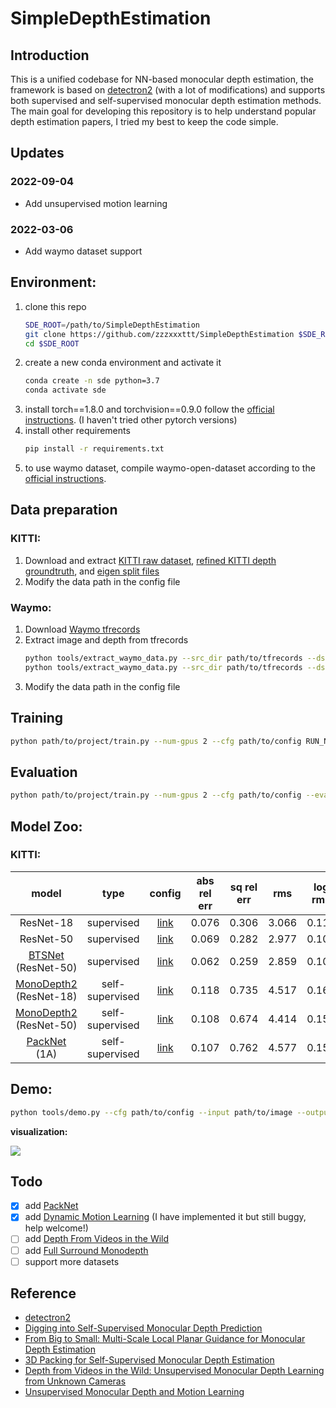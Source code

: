 # SimpleDepthEstimation

## Introduction

This is a unified codebase for NN-based monocular depth estimation, the framework is based on [detectron2](https://github.com/facebookresearch/detectron2) (with a lot of modifications) and supports both supervised and self-supervised monocular depth estimation methods. The main goal for developing this repository is to help understand popular depth estimation papers, I tried my best to keep the code simple.

## Updates

### 2022-09-04
* Add unsupervised motion learning 
### 2022-03-06
* Add waymo dataset support 

## Environment:
1. clone this repo
   ```bash
   SDE_ROOT=/path/to/SimpleDepthEstimation
   git clone https://github.com/zzzxxxttt/SimpleDepthEstimation $SDE_ROOT
   cd $SDE_ROOT
   ```
2. create a new conda environment and activate it
   ```bash
   conda create -n sde python=3.7 
   conda activate sde
   ```
3. install torch==1.8.0 and torchvision==0.9.0 follow the [official instructions](https://pytorch.org/). (I haven't tried other pytorch versions)
4. install other requirements
   ```bash
   pip install -r requirements.txt
   ```
5. to use waymo dataset, compile waymo-open-dataset according to the [official instructions](https://github.com/waymo-research/waymo-open-dataset/blob/master/docs/quick_start.md).


## Data preparation
### KITTI:
1. Download and extract [KITTI raw dataset](http://www.cvlibs.net/datasets/kitti/raw_data.php), [refined KITTI depth groundtruth](http://www.cvlibs.net/download.php?file=data_depth_annotated.zip), and [eigen split files](https://github.com/cleinc/bts/tree/master/train_test_inputs)
2. Modify the data path in the config file

### Waymo:
1. Download [Waymo tfrecords](https://waymo.com/open/download/)
2. Extract image and depth from tfrecords
   ```bash
   python tools/extract_waymo_data.py --src_dir path/to/tfrecords --dst_dir path/to/extracted/data --split training
   python tools/extract_waymo_data.py --src_dir path/to/tfrecords --dst_dir path/to/extracted/data --split validation
   ```
3. Modify the data path in the config file

## Training 
```bash
python path/to/project/train.py --num-gpus 2 --cfg path/to/config RUN_NAME run_name
```


## Evaluation
```bash
python path/to/project/train.py --num-gpus 2 --cfg path/to/config --eval MODEL.WEIGHTS /path/to/checkpoint_file
```


## Model Zoo:
### KITTI:
|         model          |      type       |                     config                      | abs rel err | sq rel err |  rms  | log rms |  d1   |  d2   |  d3   |
| :--------------------: | :-------------: | :---------------------------------------------: | :---------: | :--------: | :---: | :-----: | :---: | :---: | :---: |
|       ResNet-18        |   supervised    | [link](projects/Supervised/configs/resnet18.yaml) |    0.076    |   0.306    | 3.066 |  0.116  | 0.936 | 0.990 | 0.998 |
|       ResNet-50        |   supervised    | [link](projects/Supervised/configs/resnet50.yaml) |    0.069    |   0.282    | 2.977 |  0.107  | 0.943 | 0.991 | 0.998 |
|   [BTSNet](https://arxiv.org/abs/1907.10326) (ResNet-50)   |   supervised    |  [link](projects/Supervised/configs/bts_r50.yaml)   |    0.062    |   0.259    | 2.859 |  0.100  | 0.950 | 0.992 | 0.998 |
| [MonoDepth2](https://arxiv.org/abs/1806.01260) (ResNet-18) | self-supervised | [link](projects/MonoDepth2/configs/resnet18.yaml) |    0.118    |   0.735    | 4.517 |  0.163  | 0.860 | 0.974 | 0.994 |
| [MonoDepth2](https://arxiv.org/abs/1806.01260) (ResNet-50) | self-supervised | [link](projects/MonoDepth2/configs/resnet50.yaml) |    0.108    |   0.674    | 4.414 |  0.153  | 0.882 | 0.976 | 0.994 |
| [PackNet](https://arxiv.org/abs/1905.02693) (1A) | self-supervised | [link](projects/MonoDepth2/configs/packnet_1a.yaml) |    0.107    |   0.762    | 4.577 |  0.159  | 0.884 | 0.972 | 0.992 |


## Demo:
```bash
python tools/demo.py --cfg path/to/config --input path/to/image --output path/to/output_dir MODEL.WEIGHTS /path/to/checkpoint_file
```

**visualization:**

![](imgs/vis.gif)

## Todo
- [x] add [PackNet](https://arxiv.org/abs/1905.02693)
- [x] add [Dynamic Motion Learning](https://arxiv.org/abs/2010.16404) (I have implemented it but still buggy, help welcome!)
- [ ] add [Depth From Videos in the Wild](https://openaccess.thecvf.com/content_ICCV_2019/html/Gordon_Depth_From_Videos_in_the_Wild_Unsupervised_Monocular_Depth_Learning_ICCV_2019_paper.html)
- [ ] add [Full Surround Monodepth](https://arxiv.org/abs/2104.00152)
- [ ] support more datasets

## Reference
- [detectron2](https://github.com/facebookresearch/detectron2)
- [Digging into Self-Supervised Monocular Depth Prediction](https://github.com/nianticlabs/monodepth2)
- [From Big to Small: Multi-Scale Local Planar Guidance for Monocular Depth Estimation](https://github.com/cleinc/bts)
- [3D Packing for Self-Supervised Monocular Depth Estimation](https://github.com/TRI-ML/packnet-sfm)
- [Depth from Videos in the Wild: Unsupervised Monocular Depth Learning from Unknown Cameras](https://github.com/google-research/google-research/tree/master/depth_from_video_in_the_wild)
- [Unsupervised Monocular Depth and Motion Learning](https://github.com/google-research/google-research/tree/master/depth_and_motion_learning)

